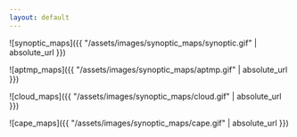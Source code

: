 ```yaml
---
layout: default
---
```


![synoptic_maps]({{ "/assets/images/synoptic_maps/synoptic.gif" | absolute_url }})

![aptmp_maps]({{ "/assets/images/synoptic_maps/aptmp.gif" | absolute_url }})

![cloud_maps]({{ "/assets/images/synoptic_maps/cloud.gif" | absolute_url }})

![cape_maps]({{ "/assets/images/synoptic_maps/cape.gif" | absolute_url }})
